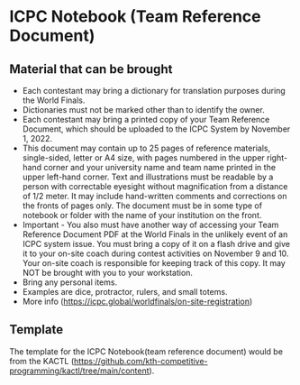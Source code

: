 # ICPC Notebook (Team Reference Document)

## Material that can be brought
- Each contestant may bring a dictionary for translation purposes during the World Finals.
- Dictionaries must not be marked other than to identify the owner.
- Each contestant may bring a printed copy of your Team Reference Document, which should be uploaded to the ICPC System by November 1, 2022.
- This document may contain up to 25 pages of reference materials, single-sided, letter or A4 size, with pages numbered in the upper right-hand corner and your university name and team name printed in the upper left-hand corner.  Text and illustrations must be readable by a person with correctable eyesight without magnification from a distance of 1/2 meter.  It may include hand-written comments and corrections on the fronts of pages only.  The document must be in some type of notebook or folder with the name of your institution on the front.
- Important  - You also must have another way of accessing your Team Reference Document PDF at the World Finals in the unlikely event of an ICPC system issue.  You must bring a copy of it on a flash drive and give it to your on-site coach during contest activities on November 9 and 10.  Your on-site coach is responsible for keeping track of this copy. It may NOT be brought with you to your workstation.
- Bring any personal items.
- Examples are dice, protractor, rulers, and small totems.
- More info (https://icpc.global/worldfinals/on-site-registration)

## Template
The template for the ICPC Notebook(team reference document) would be from the KACTL (https://github.com/kth-competitive-programming/kactl/tree/main/content).